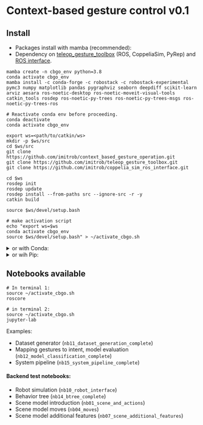 # Context-based gesture control v0.1

## Install

- Packages install with mamba (recommended):
- Dependency on [teleop_gesture_toolbox](https://github.com/imitrob/teleop_gesture_toolbox) (ROS, CoppeliaSim, PyRep) and [ROS interface](https://github.com/imitrob/coppelia_sim_ros_interface).
```
mamba create -n cbgo_env python=3.8
conda activate cbgo_env
mamba install -c conda-forge -c robostack -c robostack-experimental pymc3 numpy matplotlib pandas pygraphviz seaborn deepdiff scikit-learn arviz aesara ros-noetic-desktop ros-noetic-moveit-visual-tools catkin_tools rosdep ros-noetic-py-trees ros-noetic-py-trees-msgs ros-noetic-py-trees-ros 

# Reactivate conda env before proceeding. 
conda deactivate
conda activate cbgo_env  

export ws=<path/to/catkin/ws>
mkdir -p $ws/src
cd $ws/src
git clone https://github.com/imitrob/context_based_gesture_operation.git
git clone https://github.com/imitrob/teleop_gesture_toolbox.git
git clone https://github.com/imitrob/coppelia_sim_ros_interface.git

cd $ws
rosdep init
rosdep update
rosdep install --from-paths src --ignore-src -r -y
catkin build

source $ws/devel/setup.bash

# make activation script
echo "export ws=$ws
conda activate cbgo_env
source $ws/devel/setup.bash" > ~/activate_cbgo.sh
```

<details>
<summary>or with Conda:</summary>
<code>conda create -n robot_env python=3.8</code>

<code>conda install -c conda-forge -c robostack -c robostack-experimental pymc3 numpy matplotlib pandas pygraphviz seaborn deepdiff scikit-learn arviz aesara ros-noetic-desktop catkin_tools rosdep</code>
</details>

<details>
<summary>or wih Pip:</summary>

<code>pip install pymc3 numpy matplotlib pandas graphviz seaborn deepdiff scikit-learn arviz aesara</code>

Install ROS noetic manually. Use python version 3.8.
</details>




## Notebooks available
```
# In terminal 1:
source ~/activate_cbgo.sh
roscore

# in terminal 2:
source ~/activate_cbgo.sh
jupyter-lab
```
Examples:

- Dataset generator (`nb11_dataset_generation_complete`)
- Mapping gestures to intent, model evaluation (`nb12_model_classification_complete`)
- System pipeline (`nb15_system_pipeline_complete`)

#### Backend test notebooks:

- Robot simulation (`nb10_robot_interface`)
- Behavior tree (`nb14_btree_complete`)
- Scene model introduction (`nb01_scene_and_actions`)
- Scene model moves (`nb04_moves`)
- Scene model additional features (`nb07_scene_additional_features`)
